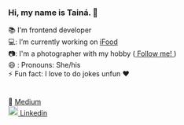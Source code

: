 ### Hi, my name is Tainá. 👋

:books: I'm frontend developer <br/>
 :computer::  I’m currently working on <a href="https://institucional.ifood.com.br/carreiras/" alt="We have vacancies"> iFood </a> <br/>
 :camera::  I'm a photographer with my hobby (<a href="https://www.instagram.com/tainarenatafotos/" alt="Tainá Instagram"> Follow me! </a>)<br/>
 😄 : Pronouns: She/his<br/>
 ⚡ Fun fact: I love to do jokes unfun :heart:<br/>
<br/><br/>
 :pencil: <a href="https://medium.com/@tainarenata" alt="Link of my Medium @tainarenata"> Medium</a> <br/>
 <a href="https://www.linkedin.com/in/tainarenata/" alt="Link linkedin"> <img src="https://cdn.jsdelivr.net/npm/simple-icons@3.0.1/icons/linkedin.svg" width="20px" height="20px"> Linkedin </a>
